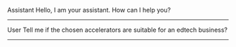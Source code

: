 Assistant
Hello, I am your assistant. How can I help you?
- - - - -
User
Tell me if the chosen accelerators are suitable for an edtech business?
- - - - -